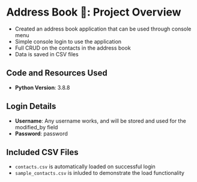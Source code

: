 # Address Book :book:: Project Overview

* Created an address book application that can be used through console menu
* Simple console login to use the application
* Full CRUD on the contacts in the address book
* Data is saved in CSV files

## Code and Resources Used
* **Python Version**: 3.8.8

## Login Details

* **Username**: Any username works, and will be stored and used for the modified_by field
* **Password**: password

## Included CSV Files
* `contacts.csv` is automatically loaded on successful login
* `sample_contacts.csv` is inluded to demonstrate the load functionality
